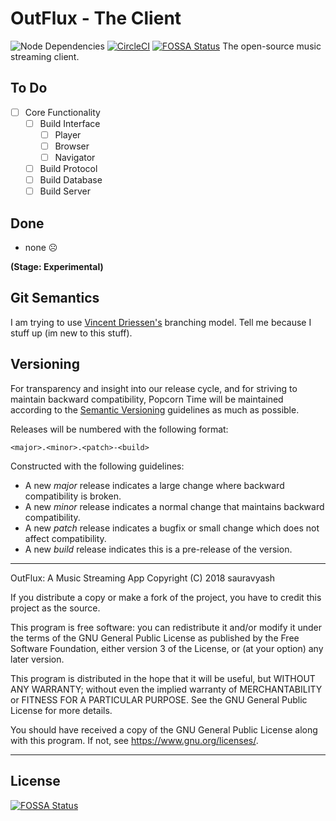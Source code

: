 # OutFlux - The Client
![Node Dependencies](https://david-dm.org/outflux/OutFluxElectronClient.svg)
[![CircleCI](https://circleci.com/gh/OutFlux/OutFluxElectronClient.svg?style=shield)](https://circleci.com/gh/OutFlux/OutFluxElectronClient)
[![FOSSA Status](https://app.fossa.io/api/projects/git%2Bgithub.com%2FOutFlux%2FOutFluxElectronClient.svg?type=shield)](https://app.fossa.io/projects/git%2Bgithub.com%2FOutFlux%2FOutFluxElectronClient?ref=badge_shield)
The open-source music streaming client.
## To Do
- [ ] Core Functionality
  - [ ] Build Interface
    - [ ] Player
    - [ ] Browser
    - [ ] Navigator
  - [ ] Build Protocol
  - [ ] Build Database
  - [ ] Build Server

## Done
 - none ☹️
 
**(Stage: Experimental)**

## Git Semantics
I am trying to use [Vincent Driessen's](https://nvie.com/posts/a-successful-git-branching-model/) branching model. Tell me because I stuff up (im new to this stuff).


## Versioning

For transparency and insight into our release cycle, and for striving to maintain backward compatibility, Popcorn Time will be maintained according to the [Semantic Versioning](http://semver.org/) guidelines as much as possible.

Releases will be numbered with the following format:

`<major>.<minor>.<patch>-<build>`

Constructed with the following guidelines:

* A new *major* release indicates a large change where backward compatibility is broken.
* A new *minor* release indicates a normal change that maintains backward compatibility.
* A new *patch* release indicates a bugfix or small change which does not affect compatibility.
* A new *build* release indicates this is a pre-release of the version.


***

OutFlux: A Music Streaming App
Copyright (C) 2018 sauravyash

If you distribute a copy or make a fork of the project, you have to credit this project as the source.

This program is free software: you can redistribute it and/or modify it under the terms of the GNU General Public License as published by the Free Software Foundation, either version 3 of the License, or (at your option) any later version.

This program is distributed in the hope that it will be useful, but WITHOUT ANY WARRANTY; without even the implied warranty of MERCHANTABILITY or FITNESS FOR A PARTICULAR PURPOSE. See the GNU General Public License for more details.

You should have received a copy of the GNU General Public License along with this program. If not, see <https://www.gnu.org/licenses/>.
***


## License
[![FOSSA Status](https://app.fossa.io/api/projects/git%2Bgithub.com%2FOutFlux%2FOutFluxElectronClient.svg?type=large)](https://app.fossa.io/projects/git%2Bgithub.com%2FOutFlux%2FOutFluxElectronClient?ref=badge_large)
